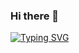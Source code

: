 ### Hi there 👋

[![Typing SVG](https://readme-typing-svg.herokuapp.com?color=%2373746D&size=25&vCenter=true&lines=Ol%C3%A1%2C+eu+sou+o+Rafael)](https://git.io/typing-svg)

<!--
**rafaelvieiracosta/rafaelvieiracosta** is a ✨ _special_ ✨ repository because its `README.md` (this file) appears on your GitHub profile.

Here are some ideas to get you started:

- 🔭 I’m currently working on ...
- 🌱 I’m currently learning ...
- 👯 I’m looking to collaborate on ...
- 🤔 I’m looking for help with ...
- 💬 Ask me about ...
- 📫 How to reach me: ...
- 😄 Pronouns: ...
- ⚡ Fun fact: ...
-->
